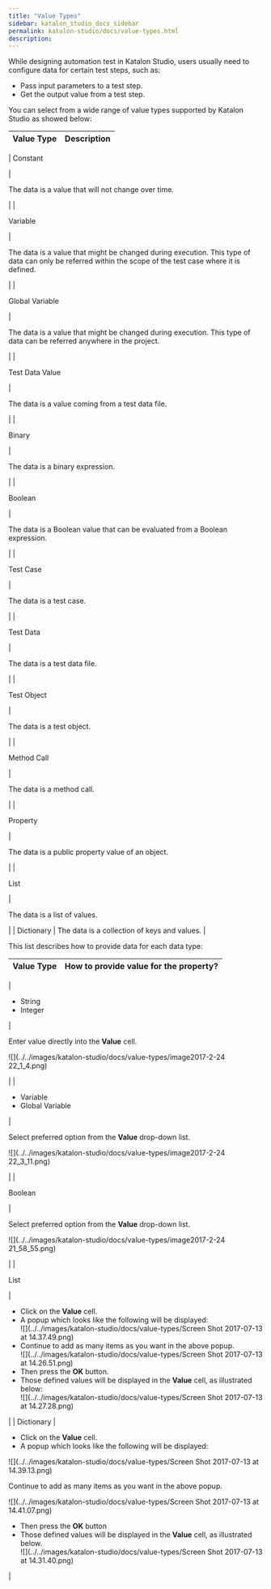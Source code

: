 ```yaml
---
title: "Value Types" 
sidebar: katalon_studio_docs_sidebar
permalink: katalon-studio/docs/value-types.html 
description: 
---
```

While designing automation test in Katalon Studio, users usually need to configure data for certain test steps, such as:

*   Pass input parameters to a test step.
*   Get the output value from a test step.

You can select from a wide range of value types supported by Katalon Studio as showed below:

| Value Type | Description |
| --- | --- |
| 
Constant

 | 

The data is a value that will not change over time.

 |
| 

Variable

 | 

The data is a value that might be changed during execution. This type of data can only be referred within the scope of the test case where it is defined.

 |
| 

Global Variable

 | 

The data is a value that might be changed during execution. This type of data can be referred anywhere in the project.

 |
| 

Test Data Value

 | 

The data is a value coming from a test data file.

 |
| 

Binary

 | 

The data is a binary expression.

 |
| 

Boolean

 | 

The data is a Boolean value that can be evaluated from a Boolean expression.

 |
| 

Test Case

 | 

The data is a test case.

 |
| 

Test Data

 | 

The data is a test data file.

 |
| 

Test Object

 | 

The data is a test object.

 |
| 

Method Call

 | 

The data is a method call.

 |
| 

Property

 | 

The data is a public property value of an object.

 |
| 

List

 | 

The data is a list of values.

 |
| Dictionary | The data is a collection of keys and values. |

This list describes how to provide data for each data type:

| Value Type | How to provide value for the property? |
| --- | --- |
| 
*   String
*   Integer

 | 

Enter value directly into the **Value** cell.

![](../../images/katalon-studio/docs/value-types/image2017-2-24 22_1_4.png)



 |
| 

*   Variable
*   Global Variable

 | 

Select preferred option from the **Value** drop-down list.

![](../../images/katalon-studio/docs/value-types/image2017-2-24 22_3_11.png)



 |
| 

Boolean

 | 

Select preferred option from the **Value** drop-down list.

![](../../images/katalon-studio/docs/value-types/image2017-2-24 21_58_55.png)



 |
| 

List

 | 

*   Click on the **Value** cell.
*   A popup which looks like the following will be displayed:  
    ![](../../images/katalon-studio/docs/value-types/Screen Shot 2017-07-13 at 14.37.49.png)
*   Continue to add as many items as you want in the above popup.  
    ![](../../images/katalon-studio/docs/value-types/Screen Shot 2017-07-13 at 14.26.51.png)
*   Then press the **OK** button.
*   Those defined values will be displayed in the **Value** cell, as illustrated below:  
    ![](../../images/katalon-studio/docs/value-types/Screen Shot 2017-07-13 at 14.27.28.png)



 |
| Dictionary | 

*   Click on the **Value** cell.
*   A popup which looks like the following will be displayed:

![](../../images/katalon-studio/docs/value-types/Screen Shot 2017-07-13 at 14.39.13.png)

Continue to add as many items as you want in the above popup.

![](../../images/katalon-studio/docs/value-types/Screen Shot 2017-07-13 at 14.41.07.png)

*   Then press the **OK** button
*   Those defined values will be displayed in the **Value** cell, as illustrated below.  
    ![](../../images/katalon-studio/docs/value-types/Screen Shot 2017-07-13 at 14.31.40.png)



 |